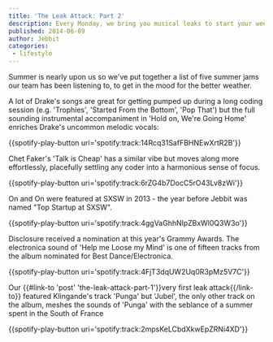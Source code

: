 ```yaml
---
title: 'The Leak Attack: Part 2'
description: Every Monday, we bring you musical leaks to start your week off on the right note. This playlist features five chilled out summer jams.
published: 2014-06-09
author: Jebbit
categories:
 - lifestyle
---
```


Summer is nearly upon us so we've put together a list of five summer jams our team has been listening to, to get in the mood for the better weather.

<!-- Hold on, we're going home-->

A lot of Drake's songs are great for getting pumped up during a long coding session (e.g. 'Trophies', 'Started From the Bottom', 'Pop That') but the full sounding instrumental accompaniment in 'Hold on, We're Going Home' enriches Drake's uncommon melodic vocals:

{{spotify-play-button uri='spotify:track:14Rcq31SafFBHNEwXrtR2B'}}

<!-- Talk is Cheap-->

Chet Faker's 'Talk is Cheap' has a similar vibe but moves along more effortlessly, placefully settling any coder into a harmonious sense of focus.

{{spotify-play-button uri='spotify:track:6rZG4b7DocC5rO43Lv8zWi'}}

<!-- The Hunter-->

On and On were featured at SXSW in 2013 - the year before Jebbit was named "Top Startup at SXSW".

{{spotify-play-button uri='spotify:track:4ggVaGhhNlpZBxWl0Q3W3o'}}

<!-- Help me loose my mind-->

Disclosure received a nomination at this year's Grammy Awards. The electronica sound of 'Help me Loose my Mind' is one of fifteen tracks from the album nominated for Best Dance/Electronica.

{{spotify-play-button uri='spotify:track:4FjT3dqUW2Uq0R3pMz5V7C'}}

<!-- Jubel-->

Our {{#link-to 'post' 'the-leak-attack-part-1'}}very first leak attack{{/link-to}} featured Klingande's track 'Punga' but 'Jubel', the only other track on the album, meshes the sounds of 'Punga' with the seblance of a summer spent in the South of France

{{spotify-play-button uri='spotify:track:2mpsKeLCbdXkwEpZRNi4XD'}}
